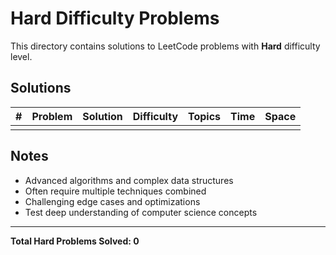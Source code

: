 # Hard Difficulty Problems

This directory contains solutions to LeetCode problems with **Hard** difficulty level.

## Solutions

| # | Problem | Solution | Difficulty | Topics | Time | Space |
|---|---------|----------|------------|--------|------|-------|
| | | | | | | |

## Notes

- Advanced algorithms and complex data structures
- Often require multiple techniques combined
- Challenging edge cases and optimizations
- Test deep understanding of computer science concepts

---

**Total Hard Problems Solved: 0**